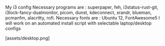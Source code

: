 My i3 config
Necessary programs are : superpaper, feh, i3status-rust-git, i3lock-fancy-dualmonitor, picom, dunst, kdeconnect, xrandr, blueman, pcmanfm, alacritty, rofi.
Necessary fonts are : Ubuntu 12, FontAwesome5
I will work on an automated install script with selectable laptop/desktop configs

[assets/desktop.png]
